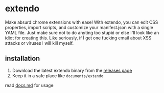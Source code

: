# extendo
Make absurd chrome extensions with ease! With extendo, you can edit CSS properties, import scripts, and customize your manifest.json with a single YAML file. Just make sure not to do anyting too stupid or else I'll look like an idiot for creating this. Like seriously, if I get one fucking email about XSS attacks or viruses I will kill myself. 

## installation
1. Download the latest extendo binary from the [releases page](https://github.com/theletter7a/extendo/releases)
2. Keep it in a safe place like `documents/extendo`

read [docs.md](https://github.com/theletter7a/extendo/blob/main/docs.md) for usage


